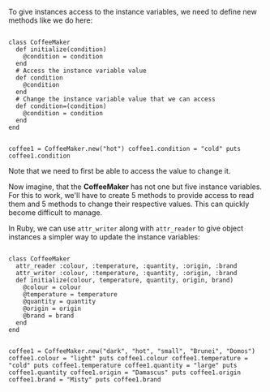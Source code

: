 To give instances access to
the instance variables, we need
to define new methods like we do here:

<Editor lang="ruby">
<code>
class CoffeeMaker
  def initialize(condition)
    @condition = condition
  end
  # Access the instance variable value
  def condition
    @condition
  end
  # Change the instance variable value that we can access
  def condition=(condition)
    @condition = condition
  end
end

coffee1 = CoffeeMaker.new("hot")
coffee1.condition = "cold"
puts coffee1.condition
</code>
</Editor>

Note that we need to first be able to
access the value to change it.

Now imagine, that the **CoffeeMaker** has
not one but five instance variables. For this
to work, we'll have to create 5 methods
to provide access to read them and 5 methods
to change their respective values. This can
quickly become difficult to manage.

In Ruby, we can use `attr_writer` along with
`attr_reader` to give object instances a simpler
way to update the instance variables:

<Editor lang="ruby">
<code>
class CoffeeMaker
  attr_reader :colour, :temperature, :quantity, :origin, :brand
  attr_writer :colour, :temperature, :quantity, :origin, :brand
  def initialize(colour, temperature, quantity, origin, brand)
    @colour = colour
    @temperature = temperature
    @quantity = quantity
    @origin = origin
    @brand = brand
  end
end

coffee1 = CoffeeMaker.new("dark", "hot", "small", "Brunei", "Domos")
coffee1.colour = "light"
puts coffee1.colour
coffee1.temperature = "cold"
puts coffee1.temperature
coffee1.quantity = "large"
puts coffee1.quantity
coffee1.origin = "Damascus"
puts coffee1.origin
coffee1.brand = "Misty"
puts coffee1.brand
</code>
</Editor>